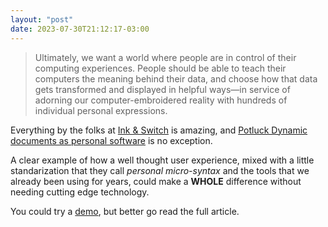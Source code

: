 ```yaml
---
layout: "post"
date: 2023-07-30T21:12:17-03:00
---
```


> Ultimately, we want a world where people are in control of their computing experiences. People should be able to teach their computers the meaning behind their data, and choose how that data gets transformed and displayed in helpful ways—in service of adorning our computer-embroidered reality with hundreds of individual personal expressions.

Everything by the folks at [Ink & Switch](https://www.inkandswitch.com/) is amazing, and [Potluck Dynamic documents as personal software](https://www.inkandswitch.com/potluck/) is no exception.

A clear example of how a well thought user experience, mixed with a little standarization that they call *personal micro-syntax* and the tools that we already been using for years, could make a **WHOLE** difference without needing cutting edge technology.

You could try a [demo](https://www.inkandswitch.com/potluck/demo/), but better go read the full article.
